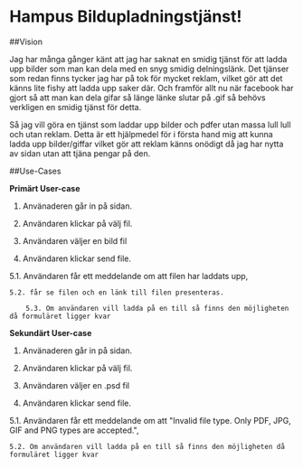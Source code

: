 # Hampus Bildupladningstjänst!

##Vision 

Jag har många gånger känt att jag har saknat en smidig tjänst för att ladda upp bilder som man kan dela med en snyg smidig delningslänk. Det tjänser som redan finns tycker jag har på tok för mycket reklam, vilket gör att det känns lite fishy att ladda upp saker där. Och framför allt nu när facebook har gjort så att man kan dela gifar så länge länke slutar på .gif så behövs verkligen en smidig tjänst för detta. 

Så jag vill göra en tjänst som laddar upp bilder och pdfer utan massa lull lull och utan reklam. Detta är ett hjälpmedel för i första hand mig att kunna ladda upp bilder/giffar vilket gör att reklam känns onödigt då jag har nytta av sidan utan att tjäna pengar på den.

##Use-Cases 

**Primärt User-case**

1. Använaderen går in på sidan.
 
2. Användaren klickar på välj fil. 

3. Användaren väljer en bild fil  

4. Användaren klickar send file. 

5.1. Användaren får ett meddelande om att filen har laddats upp, 
	
    5.2. får se filen och en länk till filen presenteras.  
		
        5.3. Om användaren vill ladda på en till så finns den möjligheten då formuläret ligger kvar 

**Sekundärt User-case**
1. Använaderen går in på sidan.
 
2. Användaren klickar på välj fil. 

3. Användaren väljer en .psd fil  

4. Användaren klickar send file. 

5.1. Användaren får ett meddelande om att "Invalid file type. Only PDF, JPG, GIF and PNG types are accepted.", 
	
    5.2. Om användaren vill ladda på en till så finns den möjligheten då formuläret ligger kvar 

